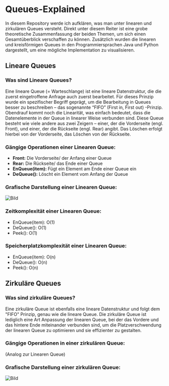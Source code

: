 # Queues-Explained
In diesem Repository werde ich aufklären, was man unter linearen und zirkulären Queues versteht. Direkt unter diesem Reiter ist eine grobe theoretische Zusammenfassung der beiden Themen, um sich einen Gesamtüberblick verschaffen zu können. Zusätzlich wurden die linearen und kreisförmigen Queues in den Programmiersprachen Java und Python dargestellt, um eine mögliche Implementation zu visualisieren. 

## Lineare Queues
### Was sind Lineare Queues?

Eine lineare Queue (= Warteschlange) ist eine lineare Datenstruktur, die die zuerst eingetroffene Anfrage auch zuerst bearbeitet. Für dieses Prinzip wurde ein spezifischer Begriff geprägt, um die Bearbeitung in Queues besser zu beschreiben – das sogenannte “FIFO” (First in, First out) -Prinzip. Obendrauf kommt noch die Linearität, was einfach bedeutet, dass die Datenelemente in der Queue in linearer Weise verbunden sind. Diese Queue besteht wie viele andere aus zwei Zeigern – einer, der die Vorderseite (engl. Front), und einer, der die Rückseite (engl. Rear) angibt. Das Löschen erfolgt hierbei von der Vorderseite, das Löschen von der Rückseite.

### Gängige Operationen einer Linearen Queue: 
- **Front:** Die Vorderseite/ der Anfang einer Queue
- **Rear:** Die Rückseite/ das Ende einer Queue
- **EnQueue(item):** Fügt ein Element am Ende einer Queue ein
- **DeQueue():** Löscht ein Element vom Anfang der Queue

### Grafische Darstellung einer Linearen Queue: 
![Bild](https://media.geeksforgeeks.org/wp-content/uploads/20220816162225/Queue.png)

### Zeitkomplexität einer Linearen Queue:

- EnQueue(item): O(1)
- DeQueue(): O(1)
- Peek(): O(1)

### Speicherplatzkomplexität einer Linearen Queue:

- EnQueue(item): O(n)
- DeQueue(): O(n)
- Peek(): O(n)



## Zirkuläre Queues
### Was sind zirkuläre Queues?

Eine zirkuläre Queue ist ebenfalls eine lineare Datenstruktur und folgt dem "FIFO" Prinzip, genau wie die lineare Queue. Die zirkuläre Queue ist lediglich eine Art Anpassung der linearen Queue, bei der das Vordere und das hintere Ende miteinander verbunden sind, um die Platzverschwendung der linearen Queue zu optimieren und sie effizienter zu gestalten.

### Gängige Operationen in einer zirkulären Queue:

(Analog zur Linearen Queue)

### Grafische Darstellung einer zirkulären Queue:
![Bild](https://www.shiksha.com/online-courses/articles/wp-content/uploads/sites/11/2022/11/image-30.png)
